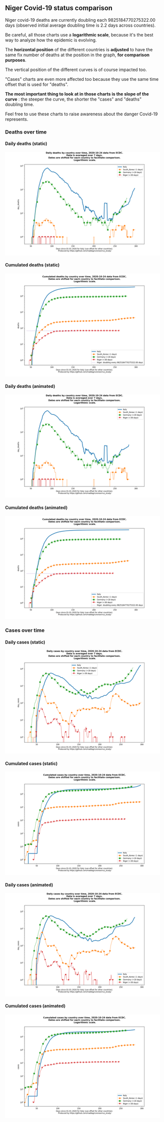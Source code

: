 ## Niger Covid-19 status comparison 

Niger covid-19 deaths are currently doubling each 9825184770275322.00 days (observed initial average doubling time is 2.2 days across countries).



Be careful, all those charts use a **logarithmic scale**, because it's the best way to analyze how the epidemic is evolving.
 
The **horizontal position** of the different countries is **adjusted** to have the same fix number of deaths at the position in the graph, **for comparison purposes**.

The vertical position of the different curves is of course impacted too.

"Cases" charts are even more affected too because they use the same time offset that is used for "deaths".

**The most important thing to look at in those charts is the slope of the curve** : the steeper the curve, the shorter the "cases" and "deaths" doubling time.

Feel free to use these charts to raise awareness about the danger Covid-19 represents. 


 
### Deaths over time
 
#### Daily deaths (static)
![Niger covid-19 daily deaths static chart](https://raw.githubusercontent.com/madlag/coronavirus_study/master/notebooks/graphs/2020-10-24/countries/Niger/2020-10-24_Niger_day_deaths.png "Niger covid-19 day_deaths static chart")   
 
#### Cumulated deaths (static)
![Niger covid-19 cumulated deaths static chart](https://raw.githubusercontent.com/madlag/coronavirus_study/master/notebooks/graphs/2020-10-24/countries/Niger/2020-10-24_Niger_deaths.png "Niger covid-19 deaths static chart")   
 
#### Daily deaths (animated)
![Niger covid-19 daily deaths animated chart](https://raw.githubusercontent.com/madlag/coronavirus_study/master/notebooks/graphs/2020-10-24/countries/Niger/2020-10-24_Niger_day_deaths.gif "Niger covid-19 day_deaths animated chart")   
 
#### Cumulated deaths (animated)
![Niger covid-19 cumulated deaths animated chart](https://raw.githubusercontent.com/madlag/coronavirus_study/master/notebooks/graphs/2020-10-24/countries/Niger/2020-10-24_Niger_deaths.gif "Niger covid-19 deaths animated chart")   

 
### Cases over time
 
#### Daily cases (static)
![Niger covid-19 daily cases static chart](https://raw.githubusercontent.com/madlag/coronavirus_study/master/notebooks/graphs/2020-10-24/countries/Niger/2020-10-24_Niger_day_cases.png "Niger covid-19 day_cases static chart")   
 
#### Cumulated cases (static)
![Niger covid-19 cumulated cases static chart](https://raw.githubusercontent.com/madlag/coronavirus_study/master/notebooks/graphs/2020-10-24/countries/Niger/2020-10-24_Niger_cases.png "Niger covid-19 cases static chart")   
 
#### Daily cases (animated)
![Niger covid-19 daily cases animated chart](https://raw.githubusercontent.com/madlag/coronavirus_study/master/notebooks/graphs/2020-10-24/countries/Niger/2020-10-24_Niger_day_cases.gif "Niger covid-19 day_cases animated chart")   
 
#### Cumulated cases (animated)
![Niger covid-19 cumulated cases animated chart](https://raw.githubusercontent.com/madlag/coronavirus_study/master/notebooks/graphs/2020-10-24/countries/Niger/2020-10-24_Niger_cases.gif "Niger covid-19 cases animated chart")   

